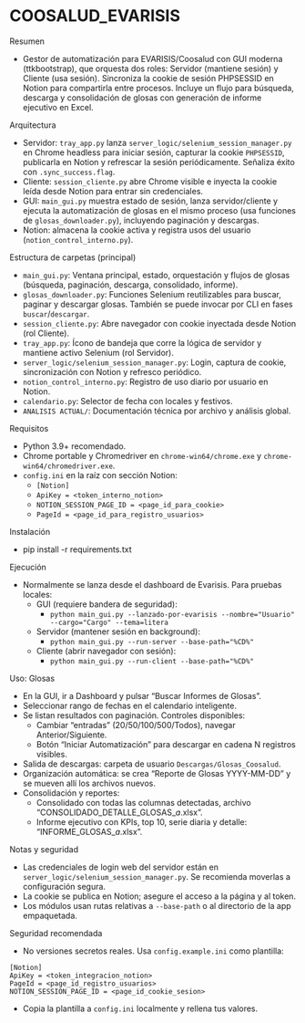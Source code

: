 # COOSALUD_EVARISIS

Resumen

- Gestor de automatización para EVARISIS/Coosalud con GUI moderna (ttkbootstrap), que orquesta dos roles: Servidor (mantiene sesión) y Cliente (usa sesión). Sincroniza la cookie de sesión PHPSESSID en Notion para compartirla entre procesos. Incluye un flujo para búsqueda, descarga y consolidación de glosas con generación de informe ejecutivo en Excel.

Arquitectura

- Servidor: `tray_app.py` lanza `server_logic/selenium_session_manager.py` en Chrome headless para iniciar sesión, capturar la cookie `PHPSESSID`, publicarla en Notion y refrescar la sesión periódicamente. Señaliza éxito con `.sync_success.flag`.
- Cliente: `session_cliente.py` abre Chrome visible e inyecta la cookie leída desde Notion para entrar sin credenciales.
- GUI: `main_gui.py` muestra estado de sesión, lanza servidor/cliente y ejecuta la automatización de glosas en el mismo proceso (usa funciones de `glosas_downloader.py`), incluyendo paginación y descargas.
- Notion: almacena la cookie activa y registra usos del usuario (`notion_control_interno.py`).

Estructura de carpetas (principal)

- `main_gui.py`: Ventana principal, estado, orquestación y flujos de glosas (búsqueda, paginación, descarga, consolidado, informe).
- `glosas_downloader.py`: Funciones Selenium reutilizables para buscar, paginar y descargar glosas. También se puede invocar por CLI en fases `buscar`/`descargar`.
- `session_cliente.py`: Abre navegador con cookie inyectada desde Notion (rol Cliente).
- `tray_app.py`: Ícono de bandeja que corre la lógica de servidor y mantiene activo Selenium (rol Servidor).
- `server_logic/selenium_session_manager.py`: Login, captura de cookie, sincronización con Notion y refresco periódico.
- `notion_control_interno.py`: Registro de uso diario por usuario en Notion.
- `calendario.py`: Selector de fecha con locales y festivos.
- `ANALISIS ACTUAL/`: Documentación técnica por archivo y análisis global.

Requisitos

- Python 3.9+ recomendado.
- Chrome portable y Chromedriver en `chrome-win64/chrome.exe` y `chrome-win64/chromedriver.exe`.
- `config.ini` en la raíz con sección Notion:
  - `[Notion]`
  - `ApiKey = <token_interno_notion>`
  - `NOTION_SESSION_PAGE_ID = <page_id_para_cookie>`
  - `PageId = <page_id_para_registro_usuarios>`

Instalación

- pip install -r requirements.txt

Ejecución

- Normalmente se lanza desde el dashboard de Evarisis. Para pruebas locales:
  - GUI (requiere bandera de seguridad):
    - `python main_gui.py --lanzado-por-evarisis --nombre="Usuario" --cargo="Cargo" --tema=litera`
  - Servidor (mantener sesión en background):
    - `python main_gui.py --run-server --base-path="%CD%"`
  - Cliente (abrir navegador con sesión):
    - `python main_gui.py --run-client --base-path="%CD%"`

Uso: Glosas

- En la GUI, ir a Dashboard y pulsar “Buscar Informes de Glosas”.
- Seleccionar rango de fechas en el calendario inteligente.
- Se listan resultados con paginación. Controles disponibles:
  - Cambiar “entradas” (20/50/100/500/Todos), navegar Anterior/Siguiente.
  - Botón “Iniciar Automatización” para descargar en cadena N registros visibles.
- Salida de descargas: carpeta de usuario `Descargas/Glosas_Coosalud`.
- Organización automática: se crea “Reporte de Glosas YYYY-MM-DD” y se mueven allí los archivos nuevos.
- Consolidación y reportes:
  - Consolidado con todas las columnas detectadas, archivo “CONSOLIDADO_DETALLE_GLOSAS_<ini>_a_<fin>.xlsx”.
  - Informe ejecutivo con KPIs, top 10, serie diaria y detalle: “INFORME_GLOSAS_<ini>_a_<fin>.xlsx”.

Notas y seguridad

- Las credenciales de login web del servidor están en `server_logic/selenium_session_manager.py`. Se recomienda moverlas a configuración segura.
- La cookie se publica en Notion; asegure el acceso a la página y al token.
- Los módulos usan rutas relativas a `--base-path` o al directorio de la app empaquetada.

Seguridad recomendada

- No versiones secretos reales. Usa `config.example.ini` como plantilla:

```
[Notion]
ApiKey = <token_integracion_notion>
PageId = <page_id_registro_usuarios>
NOTION_SESSION_PAGE_ID = <page_id_cookie_sesion>
```

- Copia la plantilla a `config.ini` localmente y rellena tus valores.

